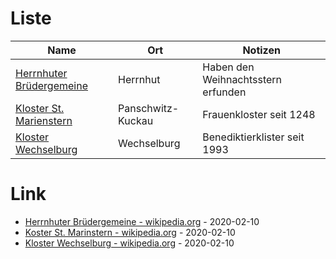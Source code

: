 # Liste

| Name | Ort | Notizen |
| --- | --- | --- |
| [Herrnhuter Brüdergemeine](https://www.herrnhuter-sterne.de/) | Herrnhut | Haben den Weihnachtsstern erfunden |
| [Kloster St. Marienstern](https://www.marienstern.de/) | Panschwitz-Kuckau | Frauenkloster seit 1248 |
| [Kloster Wechselburg](http://www.kloster-wechselburg.de/) | Wechselburg | Benediktierklister seit 1993 |

# Link

* [Herrnhuter Brüdergemeine - wikipedia.org](https://de.wikipedia.org/wiki/Herrnhuter_Br%C3%BCdergemeine#Gemeinden_in_Deutschland) - 2020-02-10
* [Koster St. Marinstern - wikipedia.org](https://de.wikipedia.org/wiki/Kloster_St._Marienstern) - 2020-02-10
* [Kloster Wechselburg - wikipedia.org](https://de.wikipedia.org/wiki/Kloster_Wechselburg) - 2020-02-10
